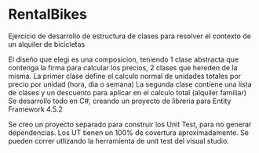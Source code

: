 # RentalBikes
Ejercicio de desarrollo de estructura de clases para resolver el contexto de un alquiler de bicicletas

El diseño que elegi es una composicion, teniendo 1 clase abstracta que contenga la firma para calcular los precios, 2 clases que hereden de la misma.
La primer clase define el calculo normal de unidades totales por precio por unidad (hora, dia o semana)
La segunda clase contiene una lista de clases y un descuento para aplicar en el calculo total (alquiler familiar)
Se desarrollo todo en C#, creando un proyecto de libreria para Entity Framework 4.5.2

Se creo un proyecto separado para construir los Unit Test, para no generar dependencias.
Los UT tienen un 100% de covertura aproximadamente.
Se pueden correr utlizando la herramienta de unit test del visual studio.
